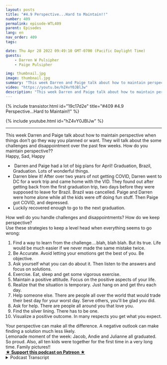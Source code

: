 ```yaml
---
layout: posts
title: "#4.9 Perspective...Hard to Maintain!!"
number: 409
permalink: episode-WTL409
parent: Episodes
lang: en
nav_order: 409
tags:

date: Thu Apr 28 2022 09:49:10 GMT-0700 (Pacific Daylight Time)
guests:
    - Darren W Pulsipher
    - Paige Pulsipher

img: thumbnail.jpg
image: thumbnail.jpg
summary: "This week Darren and Paige talk about how to maintain perspective when things don't go they way you planned or want. They will talk about the some challenges and disappointment over the past few weeks. How do you maintain perspective??"
video: "https://youtu.be/hZ4vY0JBlJw"
description: "This week Darren and Paige talk about how to maintain perspective when things don't go they way you planned or want. They will talk about the some challenges and disappointment over the past few weeks. How do you maintain perspective??"
---
```


<div>
{% include transistor.html id="19c17d2e" title="#409 #4.9 Perspective...Hard to Maintain!!" %}

{% include youtube.html id="hZ4vY0JBlJw" %}
</div>

---

<html><head></head><body><div>This week Darren and Paige talk about how to maintain perspective when things don't go they way you planned or want. They will talk about the some challenges and disappointment over the past few weeks. How do you maintain perspective??</div><div>Happy, Sad, Happy</div><ul><li>&nbsp;Darren and Paige had a lot of big plans for April! Graduation, Brazil, Graduation. Lots of wonderful things.</li><li>Darren blew it! After over two years of not getting COVID, Darren went to DC for a work trip and came home with the VID. They found out after getting back from the first graduation trip, two days before they were supposed to leave for Brazil. Brazil was cancelled. Paige and Darren were home alone while all the kids were off doing fun stuff. Then Paige got COVID, and depressed.</li><li>Luckily recovered enough to go to the next graduation.&nbsp;</li></ul><div>How well do you handle challenges and disappointments? How do we keep perspective?</div><div>Use these strategies to keep a level head when everything seems to go wrong:</div><ol><li>Find a way to learn from the challenge....blah, blah blah. But its true. Life would be much easier if we never made the same mistake twice.</li><li>Be Accurate. Avoid letting your emotions get the best of you. Be objective.</li><li>Ask yourself what you can do about it. Then listen to the answers and focus on solutions.</li><li>Exercise. Eat, sleep and get some vigorous exercise.</li><li>Maintain a positive attitude. Focus on the positive aspects of your life.</li><li>Realize that the situation is temporary. Just hang on and get thru each day.&nbsp;</li><li>Help someone else. There are people all over the world that would trade their best day for your worst day. Serve others, you'll be glad you did.</li><li>Ask for help. There are people all around you that love you.</li><li>Find the silver lining. There has to be one.</li><li>Visualize a positive outcome. In many respects you get what you expect.</li></ol><div>Your perspective can make all the difference. A negative outlook can make finding a solution much less likely.</div><div>Lemonade moment of the week: Jacob, Andie and Julianne all graduated. So proud. Also, all ten kids were together for the first time in a very long time. Family pictures!!</div>
<strong>
  <a href="https://www.patreon.com/wheresthelemonade" target="_donate" rel="payment" title="★ Support this podcast on Patreon ★">★ Support this podcast on Patreon ★</a>
</strong></body></html>

<details>
<summary> Podcast Transcript </summary>

<p></p>

</details>
